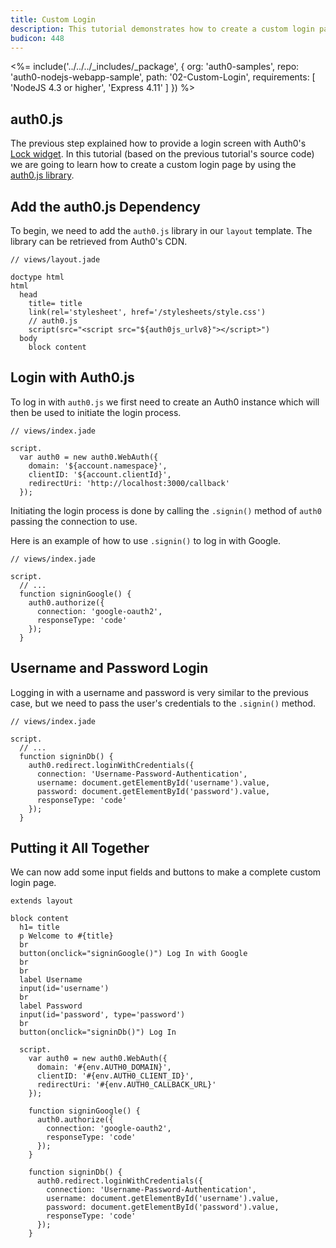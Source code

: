 ```yaml
---
title: Custom Login
description: This tutorial demonstrates how to create a custom login page for your web application by using the auth0.js library
budicon: 448
---
```


<%= include('../../../_includes/_package', {
  org: 'auth0-samples',
  repo: 'auth0-nodejs-webapp-sample',
  path: '02-Custom-Login',
  requirements: [
    'NodeJS 4.3 or higher',
    'Express 4.11'
  ]
}) %>

## auth0.js

The previous step explained how to provide a login screen with Auth0's [Lock widget](/libraries/lock). In this tutorial (based on the previous tutorial's source code) we are going to learn how to create a custom login page by using the [auth0.js library](/libraries/auth0js).

## Add the auth0.js Dependency

To begin, we need to add the `auth0.js` library in our `layout` template. The library can be retrieved from Auth0's CDN.

```jade
// views/layout.jade

doctype html
html
  head
    title= title
    link(rel='stylesheet', href='/stylesheets/style.css')
    // auth0.js
    script(src="<script src="${auth0js_urlv8}"></script>")
  body
    block content
```

## Login with Auth0.js

To log in with `auth0.js` we first need to create an Auth0 instance which will
then be used to initiate the login process.

```jade
// views/index.jade

script.
  var auth0 = new auth0.WebAuth({
    domain: '${account.namespace}',
    clientID: '${account.clientId}',
    redirectUri: 'http://localhost:3000/callback'
  });
```

Initiating the login process is done by calling the `.signin()` method of `auth0`
passing the connection to use.

Here is an example of how to use `.signin()` to log in with Google.

```jade
// views/index.jade

script.
  // ...
  function signinGoogle() {
    auth0.authorize({
      connection: 'google-oauth2',
      responseType: 'code'
    });
  }
```

## Username and Password Login

Logging in with a username and password is very similar to the previous case, but we need to pass the user's credentials to the `.signin()` method.

```jade
// views/index.jade

script.
  // ...
  function signinDb() {
    auth0.redirect.loginWithCredentials({
      connection: 'Username-Password-Authentication',
      username: document.getElementById('username').value,
      password: document.getElementById('password').value,
      responseType: 'code'
    });
  }
```

## Putting it All Together

We can now add some input fields and buttons to make a complete custom login page.

```jade
extends layout

block content
  h1= title
  p Welcome to #{title}
  br
  button(onclick="signinGoogle()") Log In with Google
  br
  br
  label Username
  input(id='username')
  br
  label Password
  input(id='password', type='password')
  br
  button(onclick="signinDb()") Log In

  script.
    var auth0 = new auth0.WebAuth({
      domain: '#{env.AUTH0_DOMAIN}',
      clientID: '#{env.AUTH0_CLIENT_ID}',
      redirectUri: '#{env.AUTH0_CALLBACK_URL}'
    });

    function signinGoogle() {
      auth0.authorize({
        connection: 'google-oauth2',
        responseType: 'code'
      });
    }

    function signinDb() {
      auth0.redirect.loginWithCredentials({
        connection: 'Username-Password-Authentication',
        username: document.getElementById('username').value,
        password: document.getElementById('password').value,
        responseType: 'code'
      });
    }
```
